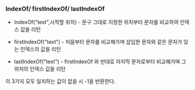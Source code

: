 ### IndexOf/ firstIndexOf/ lastIndexOf

- IndexOf("text",시작할 위치) - 문구 그대로 지정한 위치부터 문자를 비교하여 인덱스 값을 리턴

- firstIndexOf("text") - 처음부터 문자를 비교해가며 삽입한 문자와 같은 문자가 있는 인덱스의 값을 리턴

- lastIndexOf("text") - firstIndexOf 와 반대로 마지막 문자로부터 비교해가며 그 위치의 인덱스 값을 리턴

이 3가지 모두 일치하는 값이 없을 시 -1을 반환한다.

